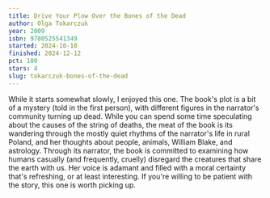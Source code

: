 ```yaml
---
title: Drive Your Plow Over the Bones of the Dead
author: Olga Tokarczuk
year: 2009
isbn: 9780525541349
started: 2024-10-10
finished: 2024-12-12
pct: 100
stars: 4
slug: tokarczuk-bones-of-the-dead
---
```


While it starts somewhat slowly, I enjoyed this one. The book's plot is a bit of a mystery (told in the first person), with different figures in the narrator's community turning up dead. While you can spend some time speculating about the causes of the string of deaths, the meat of the book is its wandering through the mostly quiet rhythms of the narrator's life in rural Poland, and her thoughts about people, animals, William Blake, and astrology. Through its narrator, the book is committed to examining how humans casually (and frequently, cruelly) disregard the creatures that share the earth with us. Her voice is adamant and filled with a moral certainty that's refreshing, or at least interesting. If you're willing to be patient with the story, this one is worth picking up.
